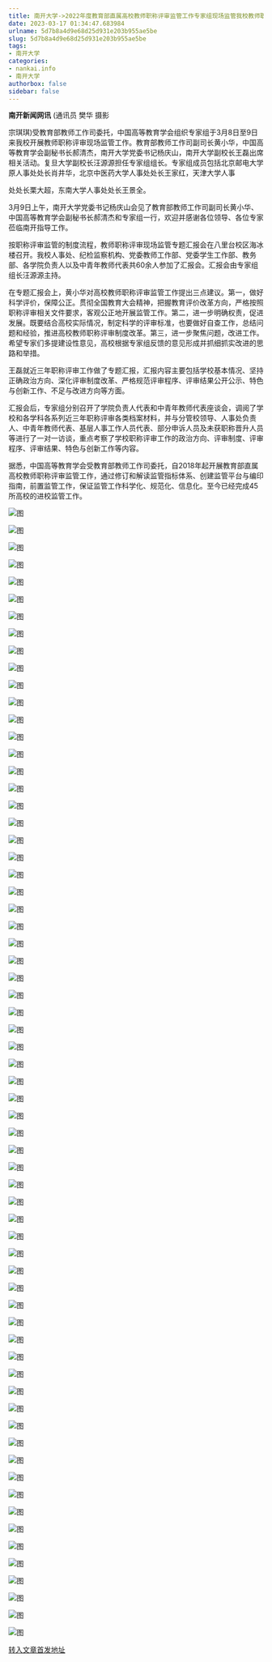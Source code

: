 ```yaml
---
title: 南开大学->2022年度教育部直属高校教师职称评审监管工作专家组现场监管我校教师职称评审工作 | nankai.info
date: 2023-03-17 01:34:47.683984
urlname: 5d7b8a4d9e68d25d931e203b955ae5be
slug: 5d7b8a4d9e68d25d931e203b955ae5be
tags: 
- 南开大学
categories:
- nankai.info
- 南开大学
authorbox: false
sidebar: false
---
```

**南开新闻网讯** (通讯员 樊华 摄影

宗琪琪)受教育部教师工作司委托，中国高等教育学会组织专家组于3月8日至9日来我校开展教师职称评审现场监管工作。教育部教师工作司副司长黄小华，中国高等教育学会副秘书长郝清杰，南开大学党委书记杨庆山，南开大学副校长王磊出席相关活动。复旦大学副校长汪源源担任专家组组长。专家组成员包括北京邮电大学原人事处处长肖井华，北京中医药大学人事处处长王家红，天津大学人事
<!--more-->
处处长栗大超，东南大学人事处处长王景全。

3月9日上午，南开大学党委书记杨庆山会见了教育部教师工作司副司长黄小华、中国高等教育学会副秘书长郝清杰和专家组一行，欢迎并感谢各位领导、各位专家莅临南开指导工作。

按职称评审监管的制度流程，教师职称评审现场监管专题汇报会在八里台校区海冰楼召开。我校人事处、纪检监察机构、党委教师工作部、党委学生工作部、教务部、各学院负责人以及中青年教师代表共60余人参加了汇报会。汇报会由专家组组长汪源源主持。

在专题汇报会上，黄小华对高校教师职称评审监管工作提出三点建议。第一，做好科学评价，保障公正。贯彻全国教育大会精神，把握教育评价改革方向，严格按照职称评审相关文件要求，客观公正地开展监管工作。第二，进一步明确权责，促进发展。既要结合高校实际情况，制定科学的评审标准，也要做好自查工作，总结问题和经验，推进高校教师职称评审制度改革。第三，进一步聚焦问题，改进工作。希望专家们多提建设性意见，高校根据专家组反馈的意见形成并抓细抓实改进的思路和举措。

王磊就近三年职称评审工作做了专题汇报，汇报内容主要包括学校基本情况、坚持正确政治方向、深化评审制度改革、严格规范评审程序、评审结果公开公示、特色与创新工作、不足与改进方向等方面。

汇报会后，专家组分别召开了学院负责人代表和中青年教师代表座谈会，调阅了学校和各学科各系列近三年职称评审各类档案材料，并与分管校领导、人事处负责人、中青年教师代表、基层人事工作人员代表、部分申诉人员及未获职称晋升人员等进行了一对一访谈，重点考察了学校职称评审工作的政治方向、评审制度、评审程序、评审结果、特色与创新工作等内容。

据悉，中国高等教育学会受教育部教师工作司委托，自2018年起开展教育部直属高校教师职称评审监管工作，通过修订和解读监管指标体系、创建监管平台与编印指南，前置监管工作，保证监管工作科学化、规范化、信息化。至今已经完成45所高校的进校监管工作。

![图](http://news.nankai.edu.cn/ywsd/system/2023/03/13/g)

![图](http://news.nankai.edu.cn/ywsd/system/2023/03/13/p)

![图](http://news.nankai.edu.cn/ywsd/system/2023/03/13/j)

![图](http://news.nankai.edu.cn/ywsd/system/2023/03/13/)

![图](http://news.nankai.edu.cn/ywsd/system/2023/03/13/c)

![图](http://news.nankai.edu.cn/ywsd/system/2023/03/13/2)

![图](http://news.nankai.edu.cn/ywsd/system/2023/03/13/e)

![图](http://news.nankai.edu.cn/ywsd/system/2023/03/13/0)

![图](http://news.nankai.edu.cn/ywsd/system/2023/03/13/c)

![图](http://news.nankai.edu.cn/ywsd/system/2023/03/13/f)

![图](http://news.nankai.edu.cn/ywsd/system/2023/03/13/8)

![图](http://news.nankai.edu.cn/ywsd/system/2023/03/13/b)

![图](http://news.nankai.edu.cn/ywsd/system/2023/03/13/_)

![图](http://news.nankai.edu.cn/ywsd/system/2023/03/13/8)

![图](http://news.nankai.edu.cn/ywsd/system/2023/03/13/8)

![图](http://news.nankai.edu.cn/ywsd/system/2023/03/13/3)

![图](http://news.nankai.edu.cn/ywsd/system/2023/03/13/0)

![图](http://news.nankai.edu.cn/ywsd/system/2023/03/13/5)

![图](http://news.nankai.edu.cn/ywsd/system/2023/03/13/0)

![图](http://news.nankai.edu.cn/ywsd/system/2023/03/13/0)

![图](http://news.nankai.edu.cn/ywsd/system/2023/03/13/0)

![图](http://news.nankai.edu.cn/ywsd/system/2023/03/13/3)

![图](http://news.nankai.edu.cn/ywsd/system/2023/03/13/0)

![图](http://news.nankai.edu.cn/ywsd/system/2023/03/13/0)

![图](http://news.nankai.edu.cn/)

![图](http://news.nankai.edu.cn/ywsd/system/2023/03/13/3)

![图](http://news.nankai.edu.cn/ywsd/system/2023/03/13/0)

![图](http://news.nankai.edu.cn/ywsd/system/2023/03/13/5)

![图](http://news.nankai.edu.cn/)

![图](http://news.nankai.edu.cn/ywsd/system/2023/03/13/0)

![图](http://news.nankai.edu.cn/ywsd/system/2023/03/13/0)

![图](http://news.nankai.edu.cn/ywsd/system/2023/03/13/0)

![图](http://news.nankai.edu.cn/)

![图](http://news.nankai.edu.cn/ywsd/system/2023/03/13/3)

![图](http://news.nankai.edu.cn/ywsd/system/2023/03/13/0)

![图](http://news.nankai.edu.cn/ywsd/system/2023/03/13/0)

![图](http://news.nankai.edu.cn/)

![图](http://news.nankai.edu.cn/ywsd/system/2023/03/13/c)

![图](http://news.nankai.edu.cn/ywsd/system/2023/03/13/i)

![图](http://news.nankai.edu.cn/ywsd/system/2023/03/13/p)

![图](http://news.nankai.edu.cn/)

![图](http://news.nankai.edu.cn/ywsd/system/2023/03/13/n)

![图](http://news.nankai.edu.cn/ywsd/system/2023/03/13/c)

![图](http://news.nankai.edu.cn/ywsd/system/2023/03/13/)

![图](http://news.nankai.edu.cn/ywsd/system/2023/03/13/u)

![图](http://news.nankai.edu.cn/ywsd/system/2023/03/13/d)

![图](http://news.nankai.edu.cn/ywsd/system/2023/03/13/e)

![图](http://news.nankai.edu.cn/ywsd/system/2023/03/13/)

![图](http://news.nankai.edu.cn/ywsd/system/2023/03/13/i)

![图](http://news.nankai.edu.cn/ywsd/system/2023/03/13/a)

![图](http://news.nankai.edu.cn/ywsd/system/2023/03/13/k)

![图](http://news.nankai.edu.cn/ywsd/system/2023/03/13/n)

![图](http://news.nankai.edu.cn/ywsd/system/2023/03/13/a)

![图](http://news.nankai.edu.cn/ywsd/system/2023/03/13/n)

![图](http://news.nankai.edu.cn/ywsd/system/2023/03/13/)

![图](http://news.nankai.edu.cn/ywsd/system/2023/03/13/s)

![图](http://news.nankai.edu.cn/ywsd/system/2023/03/13/w)

![图](http://news.nankai.edu.cn/ywsd/system/2023/03/13/e)

![图](http://news.nankai.edu.cn/ywsd/system/2023/03/13/n)

![图](http://news.nankai.edu.cn/)

![图](http://news.nankai.edu.cn/)

![图](http://news.nankai.edu.cn/ywsd/system/2023/03/13/:)

![图](http://news.nankai.edu.cn/ywsd/system/2023/03/13/p)

![图](http://news.nankai.edu.cn/ywsd/system/2023/03/13/t)

![图](http://news.nankai.edu.cn/ywsd/system/2023/03/13/t)

![图](http://news.nankai.edu.cn/ywsd/system/2023/03/13/h)

[转入文章首发地址](http://news.nankai.edu.cn/ywsd/system/2023/03/13/030054807.shtml)